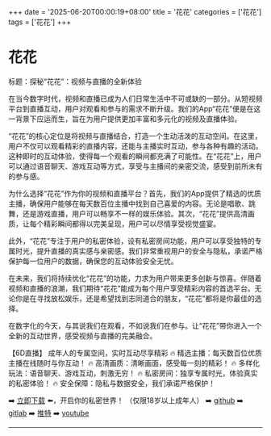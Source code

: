+++
date = '2025-06-20T00:00:19+08:00'
title = '花花'
categories = ['花花']
tags = ['花花']
+++

# 花花

标题：探秘“花花”：视频与直播的全新体验

在当今数字时代，视频和直播已成为人们日常生活中不可或缺的一部分。从短视频平台到直播互动，用户对观看和参与的需求不断升级。我们的App“花花”便是在这一背景下应运而生，旨在为用户提供更加丰富和多元化的视频及直播体验。

“花花”的核心定位是将视频与直播结合，打造一个生动活泼的互动空间。在这里，用户不仅可以观看精彩的直播内容，还能与主播实时互动，参与各种有趣的活动。这种即时的互动体验，使得每一个观看的瞬间都充满了可能性。在“花花”上，用户可以通过语音聊天、游戏互动等方式，享受与主播间的亲密交流，感受到前所未有的参与感。

为什么选择“花花”作为你的视频和直播平台？首先，我们的App提供了精选的优质主播，确保用户能够在每天数百位主播中找到自己喜爱的内容。无论是唱歌、跳舞，还是游戏直播，用户可以畅享不一样的娱乐体验。其次，“花花”提供高清画质，让每个精彩瞬间都得以完美呈现，用户可以尽情享受视觉盛宴。

此外，“花花”专注于用户的私密体验，设有私密房间功能，用户可以享受独特的专属时光，提升直播的真实感与亲密感。我们非常重视用户的安全与隐私，承诺严格保护每一位用户的数据，确保您的互动体验安全无忧。

在未来，我们将持续优化“花花”的功能，力求为用户带来更多创新与惊喜。伴随着视频和直播的浪潮，我们期待“花花”能成为每个用户享受精彩内容的首选平台。无论你是在寻找放松娱乐，还是希望找到志同道合的朋友，“花花”都将是你最佳的选择。

在数字化的今天，与其说我们在观看，不如说我们在参与。让“花花”带你进入一个全新的互动世界，感受视频与直播的完美融合。

【6D直播】
成年人的专属空间，实时互动尽享精彩
🔥 精选主播：每天数百位优质主播在线随时与你互动！
🔥 高清画质：清晰画面，感受每一刻的精彩！
🔥 多样化玩法：语音聊天、游戏互动，刺激无穷！
🔥 私密房间：独享专属时光，体验真实的私密体验！
🔥 安全保障：隐私与数据安全，我们承诺严格保护！

➡️ [立即下载](https://down123.s3.ap-east-1.amazonaws.com/down/down.html?channelCode=blog) ⬅️，开启你的私密世界！ （仅限18岁以上成年人）
➡️ [github](https://aldult-live.github.io/)
➡️ [gitlab](https://seo-09598d.gitlab.io/)
➡️ [推特](https://x.com/wegame33)
➡️ [youtube](https://www.youtube.com/@6Dlive)

---
